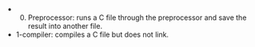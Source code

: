 * 0. Preprocessor: runs a C file through the preprocessor and save the result into another file.
* 1-compiler: compiles a C file but does not link.

